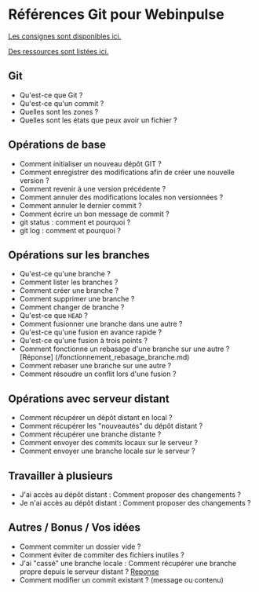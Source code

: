 # Références Git pour Webinpulse

[Les consignes sont disponibles ici.](consignes.md)

[Des ressources sont listées ici.](ressources.md)

## Git

* Qu'est-ce que Git ?
* Qu'est-ce qu'un commit ?
* Quelles sont les zones ?
* Quelles sont les états que peux avoir un fichier ?

## Opérations de base

* Comment initialiser un nouveau dépôt GIT ?
* Comment enregistrer des modifications afin de créer une nouvelle version ?
* Comment revenir à une version précédente ?
* Comment annuler des modifications locales non versionnées ?
* Comment annuler le dernier commit ?
* Comment écrire un bon message de commit ?
* git status : comment et pourquoi ?
* git log : comment et pourquoi ?

## Opérations sur les branches

* Qu'est-ce qu'une branche ?
* Comment lister les branches ?
* Comment créer une branche ?
* Comment supprimer une branche ?
* Comment changer de branche ?
* Qu'est-ce que `HEAD` ?
* Comment fusionner une branche dans une autre ?
* Qu'est-ce qu'une fusion en avance rapide ?
* Qu'est-ce qu'une fusion à trois points ?
* Comment fonctionne un rebasage d'une branche sur une autre ? [Réponse] (/fonctionnement_rebasage_branche.md)
* Comment rebaser une branche sur une autre ?
* Comment résoudre un conflit lors d'une fusion ?

## Opérations avec serveur distant

* Comment récupérer un dépôt distant en local ?
* Comment récupérer les "nouveautés" du dépôt distant ?
* Comment récupérer une branche distante ?
* Comment envoyer des commits locaux sur le serveur ?
* Comment envoyer une branche locale sur le serveur ?

## Travailler à plusieurs

* J'ai accès au dépôt distant : Comment proposer des changements ?
* Je n'ai accès au dépôt distant : Comment proposer des changements ?

## Autres / Bonus / Vos idées

* Comment commiter un dossier vide ?
* Comment éviter de commiter des fichiers inutiles ?
* J'ai "cassé" une branche locale : Comment récupérer une branche propre depuis le serveur distant ? [Reponse](/recup_branch.md)
* Comment modifier un commit existant ? (message ou contenu)
